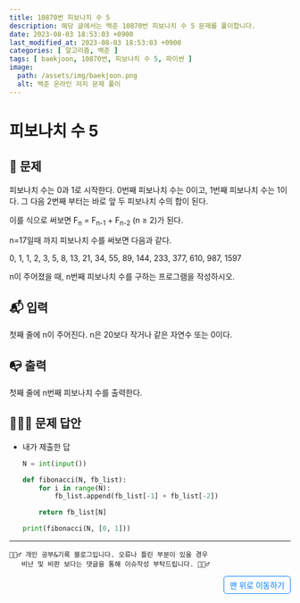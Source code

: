 ```yaml
---
title: 10870번 피보나치 수 5
description: 해당 글에서는 백준 10870번 피보나치 수 5 문제를 풀이합니다.
date: 2023-08-03 18:53:03 +0900
last_modified_at: 2023-08-03 18:53:03 +0900
categories: [ 알고리즘, 백준 ]
tags: [ baekjoon, 10870번, 피보나치 수 5, 파이썬 ]
image:
  path: /assets/img/baekjoon.png
  alt: 백준 온라인 저지 문제 풀이
---
```

    
# 피보나치 수 5
## 📃 문제
<p>피보나치 수는 0과 1로 시작한다. 0번째 피보나치 수는 0이고, 1번째 피보나치 수는 1이다. 그 다음 2번째 부터는 바로 앞 두 피보나치 수의 합이 된다.</p>
<p>이를 식으로 써보면 F<sub>n</sub> = F<sub>n-1</sub> + F<sub>n-2</sub> (n ≥ 2)가 된다.</p>
<p>n=17일때 까지 피보나치 수를 써보면 다음과 같다.</p>
<p>0, 1, 1, 2, 3, 5, 8, 13, 21, 34, 55, 89, 144, 233, 377, 610, 987, 1597</p>
<p>n이 주어졌을 때, n번째 피보나치 수를 구하는 프로그램을 작성하시오.</p>

## 📬 입력
첫째 줄에 n이 주어진다. n은 20보다 작거나 같은 자연수 또는 0이다.

## 📭 출력
첫째 줄에 n번째 피보나치 수를 출력한다.


## 🙆🏻‍♂️ 문제 답안

- 내가 제출한 답
    ```python
    N = int(input())

    def fibonacci(N, fb_list):
        for i in range(N):
            fb_list.append(fb_list[-1] + fb_list[-2])

        return fb_list[N]

    print(fibonacci(N, [0, 1]))
    ``` 

***

    🙋🏻‍♂️ 개인 공부&기록 블로그입니다. 오류나 틀린 부분이 있을 경우 
       비난 및 비판 보다는 댓글을 통해 이슈작성 부탁드립니다. 🙋🏻‍♂️

<a href="#" style="display: inline-block; padding: 5px 10px; color: #007bff; text-decoration: none; border: 0.5px solid #007bff; border-radius: 5px; float: right;">맨 위로 이동하기</a>